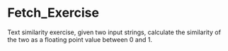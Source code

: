 # Fetch_Exercise
Text similarity exercise, given two input strings, calculate the similarity of the two as a floating point value between 0 and 1. 
